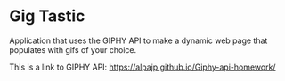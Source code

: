 # Gig Tastic


Application that uses the GIPHY API to make a dynamic web page that populates with gifs of your choice.


This is a link to GIPHY API: https://alpajp.github.io/Giphy-api-homework/

